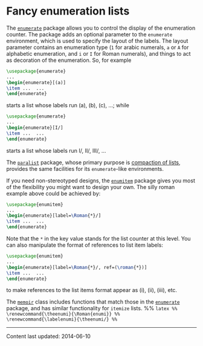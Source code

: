 # Fancy enumeration lists

The [`enumerate`](http://ctan.org/pkg/enumerate) package allows you to control the display of
the enumeration counter.  The package adds an optional parameter to
the `enumerate` environment, which is used to specify the
layout of the labels.  The layout parameter contains an enumeration
type (`1` for arabic numerals, `a` or `A`
for alphabetic enumeration, and `i` or `I` for Roman
numerals), and things to act as decoration of the enumeration.  So,
for example
```latex
\usepackage{enumerate}
...
\begin{enumerate}[(a)]
\item ...  ...
\end{enumerate}
```
starts a list whose labels run (a), (b), (c), &hellip;; while
```latex
\usepackage{enumerate}
...
\begin{enumerate}[I/]
\item ...  ...
\end{enumerate}
```
starts a list whose labels run I/, II/, III/, &hellip;

The [`paralist`](http://ctan.org/pkg/paralist) package, whose primary purpose is 
[compaction of lists](./FAQ-complist.html), provides the same facilities
for its `enumerate`-like environments.

If you need non-stereotyped designs, the [`enumitem`](http://ctan.org/pkg/enumitem) package
gives you most of the flexibility you might want to design your own.
The silly roman example above could be achieved by:
```latex
\usepackage{enumitem}
...
\begin{enumerate}[label=\Roman{*}/]
\item ...  ...
\end{enumerate}
```
Note that the `*` in the key value stands for the list
counter at this level.  You can also manipulate the format of
references to list item labels:
```latex
\usepackage{enumitem}
...
\begin{enumerate}[label=\Roman{*}/, ref=(\roman{*})]
\item ...  ...
\end{enumerate}
```
to make references to the list items format appear as (i), (ii),
(iii), etc.

The [`memoir`](http://ctan.org/pkg/memoir) class includes functions that match those in the
[`enumerate`](http://ctan.org/pkg/enumerate) package, and has similar functionality for
`itemize` lists.
%% ```latex
%%    \renewcommand{\theenumi}{\Roman{enumi}}
%%    \renewcommand{\labelenumi}{\theenumi/}
%% ```


----

Content last updated: 2014-06-10
